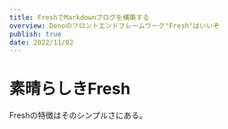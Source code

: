 ```yaml
---
title: FreshでMarkdownブログを構築する
overview: Denoのフロントエンドフレームワーク"Fresh"はいいぞ
publish: true
date: 2022/11/02
---
```


# 素晴らしきFresh

Freshの特徴はそのシンプルさにある。
